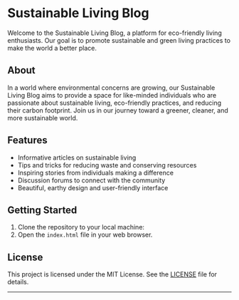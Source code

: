 # Sustainable Living Blog

Welcome to the Sustainable Living Blog, a platform for eco-friendly living enthusiasts. Our goal is to promote sustainable and green living practices to make the world a better place.

## About

In a world where environmental concerns are growing, our Sustainable Living Blog aims to provide a space for like-minded individuals who are passionate about sustainable living, eco-friendly practices, and reducing their carbon footprint. Join us in our journey toward a greener, cleaner, and more sustainable world.

## Features

- Informative articles on sustainable living
- Tips and tricks for reducing waste and conserving resources
- Inspiring stories from individuals making a difference
- Discussion forums to connect with the community
- Beautiful, earthy design and user-friendly interface

## Getting Started

1. Clone the repository to your local machine:
2. Open the `index.html` file in your web browser.

## License

This project is licensed under the MIT License. See the [LICENSE](LICENSE) file for details.

---
